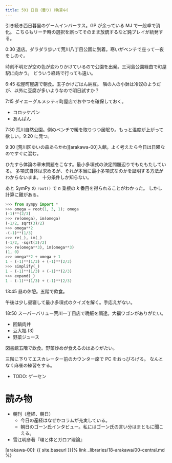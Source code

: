 ```yaml
---
title: 591 日目（曇り）（執筆中）
---
```


引き続き西日暮里のゲームインバーサス。GP が余っている MJ で一般卓で消化。
こちらもリーチ時の選択を誤ってそのまま放銃するなど鈍プレイが続発する。

0:30 退店。ダラダラ歩いて荒川八丁目公園に到着。寒いがベンチで座って一夜をしのぐ。

時刻不明だが空の色が変わりかけているので公園を出発。三河島公園経由で町屋駅に向かう。
どういう経路で行っても遠い。

6:45 松屋町屋店で朝食。玉子かけごはん納豆。
隣の人の小鉢は冷奴のようだが、以外に豆腐が多いようなので明日試すか？

7:15 ダイエーグルメシティ町屋店でおやつを確保しておく。
* コロッケパン
* あんぱん

7:30 荒川自然公園。例のベンチで暖を取りつつ居眠り。もっと温度が上がって欲しい。9:20 に発つ。

9:30 [荒川区ゆいの森あらかわ][arakawa-00]入館。よく考えたら今日は日曜なのですぐに混む。

ひたすら体論の章末問題をこなす。最小多項式の決定問題辺りでもたもたしている。
多項式自体は求めるが、それが本当に最小多項式なのかを証明する方法がわからないまま。
十分条件しか知らない。

あと SymPy の `root()` で $n$ 乗根の $k$ 番目を得られることがわかった。
しかし計算に難がある。

```python
>>> from sympy import *
>>> omega = root(1, 3, 1); omega
(-1)**(2/3)
>>> re(omega), im(omega)
(-1/2, sqrt(3)/2)
>>> omega**2
-(-1)**(1/3)
>>> re(_), im(_)
(-1/2, -sqrt(3)/2)
>>> re(omega**3), im(omega**3)
(1, 0)
>>> omega**2 + omega + 1
1 - (-1)**(1/3) + (-1)**(2/3)
>>> simplify(_)
1 - (-1)**(1/3) + (-1)**(2/3)
>>> expand(_)
1 - (-1)**(1/3) + (-1)**(2/3)
```

13:45 昼の休憩。五階で飲食。

午後は少し昼寝して最小多項式のクイズを解く。手応えがない。

18:50 スーパーバリュー荒川一丁目店で晩飯を調達。大福ワゴンがありがたい。
* 回鍋肉丼
* 豆大福 (3)
* 野菜ジュース

図書館五階で飲食。野菜炒めが食えるのはありがたい。

三階に下りてエスカレーター前のカウンター席で PC をおっぴろげる。
なんとなく麻雀の練習をする。

* TODO: ゲーセン

# 読み物

* 朝刊（産経、朝日）
  * 今日の産経はなぜかコラムが充実している。
  * 朝日のゴーン氏インタビュー。私にはゴーン氏の言い分はまともに聞こえる。
* 雪江明彦著『環と体とガロア理論』

[arakawa-00]: {{ site.baseurl }}{% link _libraries/18-arakawa/00-central.md %}
